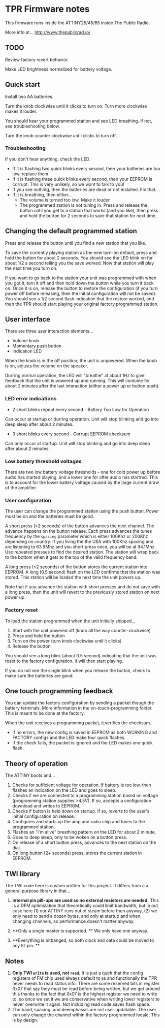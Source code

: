# TPR Firmware notes

This firmware runs inside the ATTINY25/45/85 inside The Public Radio. 

More info at...
http://www.thepublicrad.io/

## TODO

Review factory revert behavior. 

Make LED brightness normalized for battery voltage.


## Quick start

Install two AA batteries.    

Turn the knob clockwise until it clicks to turn on. Turn more clockwise makes it louder.

You should hear your programmed station and see LED breathing. If not, see troubleshooting below.   

Turn the knob counter clockwise until clicks to turn off. 

 ### Troubleshooting

If you don't hear anything, check the LED. 

* If it is flashing two quick blinks every second, then your batteries are too low. replace them.
* If it is flashing three quick blinks every second, then your EEPROM is corrupt. This is very unlikely, so we want to talk to you!
* If you see nothing, then the batteries are dead or not installed. Fix that.
* If it is breathing, then either...
    * The volume is turned too low. Make it louder
    * The programmed station is not tuning in. Press and release the button until you get to a station that works (and you like), then press and hold the button for 2 seconds to save that station for next time.
    

## Changing the default programmed station 

Press and release the button until you find a new station that you like.  

To save the currently playing station as the new turn-on default, press and hold the button for about 2 seconds. You should see the LED blink on for about 1/2 a second telling you the save worked. Now that station will play the next time you turn on.

If you want to go back to the station your unit was programmed with when you got it, turn it off and then hold down the button while you turn it back on. Once it is on, release the button to restore the configuration (if you turn power off before releasing, then the initial configuration will not be saved).  You should see a 1/2 second flash indication that the restore worked, and then the TPR should start playing your original factory programmed station. 


## User interface

There are three user interaction elements...

* Volume knob
* Momentary push button
* Indication LED

When the knob is in the off position, the unit is unpowered. When the knob is on, adjusts the volume on the speaker.

Durring normal operation, the LED will "breathe" at about 1Hz to give feedback that the unit is powered up and running. This will contuine for about 2 minutes after the last interaction (either a power up or  button push).

### LED error indications

* 2 short blinks repeat every second -  Battery Too Low for Operation

Can occur at startup or durring operation.  Unit will stop blinking and go into deep sleep after about 2 minutes.

* 3 short blinks every second - Corrupt EEPROM checksum

Can only occur at startup. Unit will stop blinking and go into deep sleep after about 2 minutes.


### Low battery threshold voltages 

There are two low battery voltage thresholds - one for cold power up before audio has started playing, and a lower one for after audio has startred. This is to account for the lower battery voltage caused by the large current draw of the amplifier. 

### User configuration

The user can change the programmed station using the push button. Power must be on and the batteries must be good. 

A short press (<2 seconds) of the button advances the next channel. The advance happens on the button release.  Each press advances the tunes frequency by the `spacing` parameter which is either 100Khz or 200Khz depending on country. If you living the the USA with 100Khz spacing and are listening to 93.9Mhz and you short press once, you will be at 94.1Mhz. Use repeated presses to find the desired station. The station will wrap back to the bottom when it gets to the top of the valid frequency band.  

A long press (<2 seconds) of the button stores the current station into EEPROM. A long (0.5 second) flash on the LED confirms that the station was stored. This station will be loaded the next time the unit powers up. 

Note that if you advance the station with short presses and do not save with a long press, then the unit will revert to the previously stored station on next power up.

### Factory reset

To load the station programmed when the unit initially shipped... 
 1. Start with the unit powered off (knob all the way counter-clockwise) 
 2. Press and hold the button
 3. Turn on the power (turn knob clockwise until it clicks)
 4. Release the button

You should see a long blink (about 0.5 second) indicating that the unit was reset to the factory configuration. It will then start playing.

If you do not see the single blink when you release the button, check to make sure the batteries are good. 

## One touch programming feedback

You can update the factory configuration by sending a packet though the battery terminals. More information in the on-touch-programming folder. This is meant to be done at the factory.

When the unit receives a programming packet, it verifies the checksum.
 
* If no errors, the new config is saved in EEPROM as both WORKING and FACTORY configs and the LED make four quick flashes. 
* If the check fails, the packet is ignored and the LED makes one quick flash.

## Theory of operation

The ATTINY boots and...

1. Checks for sufficient voltage for operation. If battery is too low, then flashes an indication on the LED and goes to sleep.
2. Checks if we are connected to a programming station based on voltage (programming station supplies >4.5V). If so, accepts a configuration download and writes to EEPROM.
3. Checks if button is held down on startup. If so, reverts to the user's initial configuration on release. 
4. Configures and starts up the amp and radio chip and tunes to the programmed station.
5. Flashes an "I'm alive" breathing pattern on the LED for about 2 minute.
6. Goes to deep sleep, only to be woken on a button press.
7. On release of a short button press, advances to the next station on the dial. 
8. On long button (2+ seconds) press, stores the current station in EEPROM.


## TWI library
The TWI code here is custom written for this project. It differs from a a general purpose library in that...

1. **Internal pin pill-ups are used so no external resistors are needed.** This is a DFM optimization that theoretically could limit bandwidth, but in out case here (1) our ATTINY runs out of steam before then anyway, (2) we only need to send a dozen bytes, and only at startup and when changing channels, so performance doesn't matter anyway. 

1. **Only a single master is supported. ** We only have one anyway. 

1. **Everything is bitbanged, so both clock and data could be moved to any IO pin. **

## Notes

1. **Only TWI `write` is used, not `read`.** It is just a quirk that the config registers of FM chip used always default to `0`s and functionally the TPR never needs to read status info. There are some reserved bits in register 0x07 that say they must be read before being written, but we get around this thanks to the fact that 0x07 is the highest register we need to write to, so once we set it we are conservative when writing lower registers to never overwrite it again. Not including read code saves flash space. 
2. The band, spacing, and deemphassis are not user updatable. The user can only change the channel within the factory programmed locale. This is by design. 
